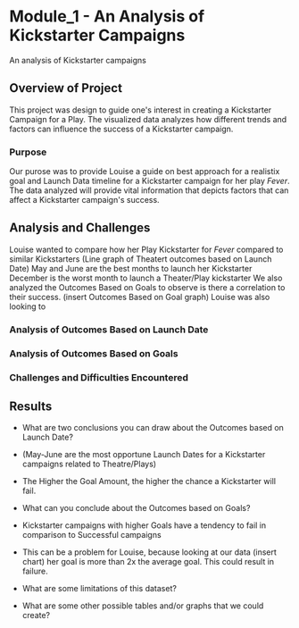 # Module_1 - An Analysis of Kickstarter Campaigns
An analysis of Kickstarter campaigns

## Overview of Project
This project was design to guide one's interest in creating a Kickstarter Campaign for a Play. The visualized data analyzes how different trends and factors can influence the success of a Kickstarter campaign. 
### Purpose
Our purose was to provide Louise a guide on best approach for a realistix goal and Launch Data timeline for a Kickstarter campaign for her play _Fever_. The data analyzed will provide vital information that depicts factors that can affect a Kickstarter campaign's success.

## Analysis and Challenges
Louise wanted to compare how her Play Kickstarter for _Fever_ compared to similar Kickstarters
(Line graph of Theatert outcomes based on Launch Date)
May and June are the best months to launch her Kickstarter
December is the worst month to launch a Theater/Play kickstarter
We also analyzed the Outcomes Based on Goals to observe is there a correlation to their success. 
(insert Outcomes Based on Goal graph)
Louise was also looking to 


### Analysis of Outcomes Based on Launch Date

### Analysis of Outcomes Based on Goals

### Challenges and Difficulties Encountered

## Results

- What are two conclusions you can draw about the Outcomes based on Launch Date?
-  (May-June are the most opportune Launch Dates for a Kickstarter campaigns related to Theatre/Plays)
-  The Higher the Goal Amount, the higher the chance a Kickstarter will fail.

- What can you conclude about the Outcomes based on Goals?
- Kickstarter campaigns with higher Goals have a tendency to fail in comparison to Successful campaigns
- This can be a problem for Louise, because looking at our data (insert chart) her goal is more than 2x the average goal. This could result in failure.

- What are some limitations of this dataset?

- What are some other possible tables and/or graphs that we could create?
